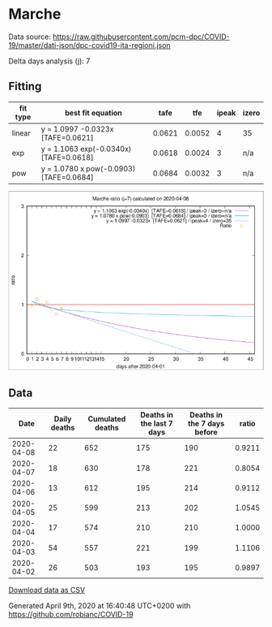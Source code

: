 # Marche

Data source: https://raw.githubusercontent.com/pcm-dpc/COVID-19/master/dati-json/dpc-covid19-ita-regioni.json

Delta days analysis (j): 7

## Fitting 
|fit type|best fit equation|tafe|tfe|ipeak|izero|
|-------|-----|--------|------|---|---|
|linear|y = 1.0997 -0.0323x  [TAFE=0.0621]|0.0621|0.0052|4|35|
|exp|y = 1.1063 exp(-0.0340x)  [TAFE=0.0618]|0.0618|0.0024|3|n/a|
|pow|y = 1.0780 x pow(-0.0903)  [TAFE=0.0684]|0.0684|0.0032|3|n/a|

![Plot](COVID-19_marche_j7_2020-04-08.png)

## Data
|Date|Daily deaths|Cumulated deaths|Deaths in the last 7 days|Deaths in the 7 days before|ratio|
|----|----------|-----------|-------|--------------------|-----|
|2020-04-08|22|652|175|190|0.9211|
|2020-04-07|18|630|178|221|0.8054|
|2020-04-06|13|612|195|214|0.9112|
|2020-04-05|25|599|213|202|1.0545|
|2020-04-04|17|574|210|210|1.0000|
|2020-04-03|54|557|221|199|1.1106|
|2020-04-02|26|503|193|195|0.9897|

[Download data as CSV](COVID-19_marche_j7_2020-04-08.csv)

Generated April 9th, 2020 at 16:40:48 UTC+0200 with https://github.com/robianc/COVID-19
